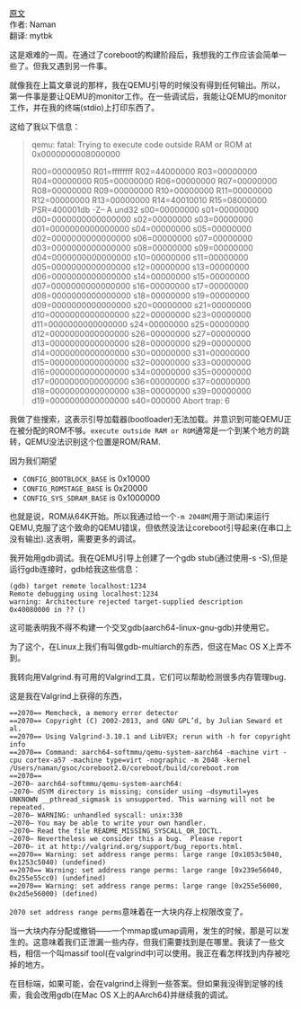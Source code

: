 <meta http-equiv='Content-Type' content='text/html; charset=utf-8' />

[原文](http://blogs.coreboot.org/blog/2015/07/28/gsoc-coreboot-for-arm64-qemu-week-7/)  
作者: Naman  
翻译: mytbk  

这是艰难的一周。在通过了coreboot的构建阶段后，我想我的工作应该会简单一些了。但我又遇到另一件事。

就像我在上篇文章说的那样，我在QEMU引导的时候没有得到任何输出。所以，第一件事是要让QEMU的monitor工作。在一些调试后，我能让QEMU的monitor工作，并在我的终端(stdio)上打印东西了。

这给了我以下信息：
> qemu: fatal: Trying to execute code outside RAM or ROM at 0x0000000008000000
>
> R00=00000950 R01=ffffffff R02=44000000 R03=00000000
R04=00000000 R05=00000000 R06=00000000 R07=00000000
R08=00000000 R09=00000000 R10=00000000 R11=00000000
R12=00000000 R13=00000000 R14=40010010 R15=08000000
PSR=400001db -Z– A und32
s00=00000000 s01=00000000 d00=0000000000000000
s02=00000000 s03=00000000 d01=0000000000000000
s04=00000000 s05=00000000 d02=0000000000000000
s06=00000000 s07=00000000 d03=0000000000000000
s08=00000000 s09=00000000 d04=0000000000000000
s10=00000000 s11=00000000 d05=0000000000000000
s12=00000000 s13=00000000 d06=0000000000000000
s14=00000000 s15=00000000 d07=0000000000000000
s16=00000000 s17=00000000 d08=0000000000000000
s18=00000000 s19=00000000 d09=0000000000000000
s20=00000000 s21=00000000 d10=0000000000000000
s22=00000000 s23=00000000 d11=0000000000000000
s24=00000000 s25=00000000 d12=0000000000000000
s26=00000000 s27=00000000 d13=0000000000000000
s28=00000000 s29=00000000 d14=0000000000000000
s30=00000000 s31=00000000 d15=0000000000000000
s32=00000000 s33=00000000 d16=0000000000000000
s34=00000000 s35=00000000 d17=0000000000000000
s36=00000000 s37=00000000 d18=0000000000000000
s38=00000000 s39=00000000 d19=0000000000000000
s40=000000 Abort trap: 6

我做了些搜索，这表示引导加载器(bootloader)无法加载。并意识到可能QEMU正在被分配的ROM不够。`execute outside RAM or ROM`通常是一个到某个地方的跳转，QEMU没法识别这个位置是ROM/RAM.

因为我们期望
* `CONFIG_BOOTBLOCK_BASE` is 0x10000
* `CONFIG_ROMSTAGE_BASE`  is 0x20000
* `CONFIG_SYS_SDRAM_BASE` is 0x1000000

也就是说，ROM从64K开始。所以我通过给一个`-m 2048M`(用于测试)来运行QEMU,克服了这个致命的QEMU错误，但依然没法让coreboot引导起来(在串口上没有输出).这表明，需要更多的调试。

我开始用gdb调试。我在QEMU引导上创建了一个gdb stub(通过使用-s -S),但是运行gdb连接时，gdb给我这些信息：
```
(gdb) target remote localhost:1234
Remote debugging using localhost:1234
warning: Architecture rejected target-supplied description
0x40080000 in ?? ()
```

这可能表明我不得不构建一个交叉gdb(aarch64-linux-gnu-gdb)并使用它。

为了这个，在Linux上我们有叫做gdb-multiarch的东西，但这在Mac OS X上弄不到。

我转向用Valgrind.有可用的Valgrind工具，它们可以帮助检测很多内存管理bug.

这是我在Valgrind上获得的东西，
>
```
==2070== Memcheck, a memory error detector
==2070== Copyright (C) 2002-2013, and GNU GPL’d, by Julian Seward et al.
==2070== Using Valgrind-3.10.1 and LibVEX; rerun with -h for copyright info
==2070== Command: aarch64-softmmu/qemu-system-aarch64 -machine virt -cpu cortex-a57 -machine type=virt -nographic -m 2048 -kernel /Users/naman/gsoc/coreboot2.0/coreboot/build/coreboot.rom
==2070==
–2070– aarch64-softmmu/qemu-system-aarch64:
–2070– dSYM directory is missing; consider using –dsymutil=yes
UNKNOWN __pthread_sigmask is unsupported. This warning will not be repeated.
–2070– WARNING: unhandled syscall: unix:330
–2070– You may be able to write your own handler.
–2070– Read the file README_MISSING_SYSCALL_OR_IOCTL.
–2070– Nevertheless we consider this a bug.  Please report
–2070– it at http://valgrind.org/support/bug_reports.html.
==2070== Warning: set address range perms: large range [0x1053c5040, 0x1253c5040) (undefined)
==2070== Warning: set address range perms: large range [0x239e56040, 0x255e55cc0) (undefined)
==2070== Warning: set address range perms: large range [0x255e56000, 0x2d5e56000) (defined)
```

`2070 set address range perms`意味着在一大块内存上权限改变了。

当一大块内存分配或撤销——一个mmap或umap调用，发生的时候，那是可以发生的。这意味着我们正泄漏一些内存，但我们需要找到是在哪里。我读了一些文档，相信一个叫massif tool(在valgrind中)可以使用。我正在看怎样找到内存被吃掉的地方。

在目标端，如果可能，会在valgrind上得到一些答案。但如果我没得到足够的线索，我会改用gdb(在Mac OS X上的AArch64)并继续我的调试。
